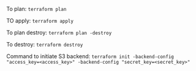 To plan:
```terraform plan```

TO apply:
```terraform apply```

To plan destroy:
```terraform plan -destroy```

To destroy:
```terraform destroy```

Command to initiate S3 backend:
```terraform init -backend-config "access_key=<access_key>" -backend-config "secret_key=<secret_key>"```
